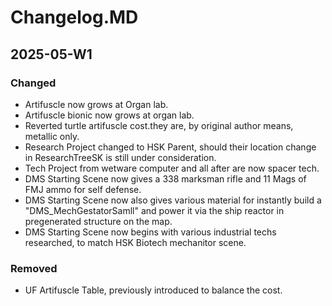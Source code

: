# Changelog.MD

## 2025-05-W1

### Changed
- Artifuscle now grows at Organ lab.
- Artifuscle bionic now grows at organ lab.
- Reverted turtle artifuscle cost.they are, by original author means, metallic only.
- Research Project changed to HSK Parent, should their location change in ResearchTreeSK is still under consideration.
- Tech Project from wetware computer and all after are now spacer tech.
- DMS Starting Scene now gives a 338 marksman rifle and 11 Mags of FMJ ammo for self defense.
- DMS Starting Scene now also gives various material for instantly build a "DMS_MechGestatorSamll" and power it via the ship reactor in pregenerated structure on the map.
- DMS Starting Scene now begins with various industrial techs researched, to match HSK Biotech mechanitor scene.
### Removed
- UF Artifuscle Table, previously introduced to balance the cost.